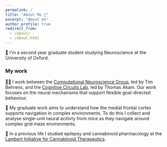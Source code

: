 ```yaml
---
permalink: /
title: "About Me 👋"
excerpt: "About me"
author_profile: true
redirect_from: 
  - /about/
  - /about.html
---
```


🥼 I'm a second year graduate student studying Neuroscience at the University of Oxford.

### My work
👨‍💻 I work between the [Computational Neuroscience Group](https://www.ndcn.ox.ac.uk/research/computational-neuroscience-group), led by Tim Behrens, and the [Cognitive Circuits Lab](https://www.psy.ox.ac.uk/research/cognitive-circuits), led by Thomas Akam. Our work focuses on the neural mechanisms that support flexible goal-directed behaviour. 

🐁 My graduate work aims to understand how the medial frontal cortex supports navigation in complex environments. To do this I collect and analyse single-unit neural acitivty from mice as they navigate around complex grid maze environments.

🌿 In a previous life I studied epilepsy and cannabinoid pharmacology at the [Lambert Initiative for Cannabinoid Therapeutics](https://www.sydney.edu.au/lambert/).
